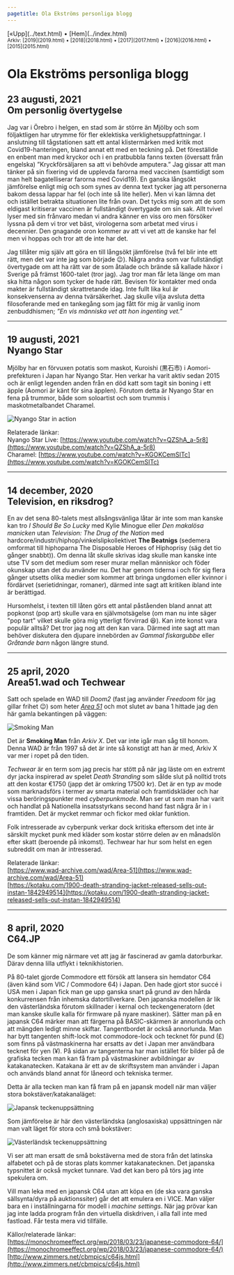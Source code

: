 ```yaml
---
pagetitle: Ola Ekströms personliga blogg
---
```


<div id=main>

<div id=menu>[«Upp](../text.html) • [Hem](../index.html)<br>
<small>Arkiv: [2019](2019.html) • [2018](2018.html) • [2017](2017.html) •
[2016](2016.html) • [2015](2015.html)</small></div>

# Ola Ekströms personliga blogg

## 23 augusti, 2021<br>Om personlig övertygelse

Jag var i Örebro i helgen, en stad som är större än Mjölby och som
följaktligen har utrymme för fler eklektiska
verklighetsuppfattningar. I anslutning till tågstationen satt ett
antal klistermärken med kritik mot Covid19-hanteringen, bland annat
ett med en teckning på. Det föreställde en enbent man med kryckor och
i en pratbubbla fanns texten (översatt från engelska)
”Kryckförsäljaren sa att vi behövde amputera.” Jag gissar att man
tänker på sin fixering vid de upplevda farorna med vaccinen (samtidigt
som man helt bagatelliserar farorna med Covid19). En ganska långsökt
jämförelse enligt mig och som synes av denna text tycker jag att
personerna bakom dessa lappar har fel (och inte så lite heller). Men
vi kan lämna det och istället betrakta situationen lite från ovan. Det
tycks mig som att de som eldigast kritiserar vaccinen är fullständigt
övertygade om sin sak. Allt tvivel lyser med sin frånvaro medan vi
andra känner en viss oro men försöker lyssna på dem vi tror vet bäst,
virologerna som arbetat med virus i decennier. Den gnagande oron
kommer av att vi vet att de kanske har fel men vi hoppas och tror att
de inte har det.

Jag tillåter mig själv att göra en till långsökt jämförelse (två fel
blir inte ett rätt, men det var inte jag som började 😉). Några andra
som var fullständigt övertygade om att ha rätt var de som åtalade och
brände så kallade häxor i Sverige på främst 1600-talet (tror jag). Jag
tror man får leta länge om man ska hitta någon som tycker de hade
rätt. Bevisen för kontakter med onda makter är fullständigt
skrattretande idag. Inte fullt lika kul är konsekvenserna av denna
tvärsäkerhet. Jag skulle vilja avsluta detta filosoferande med en
tankegång som jag fått för mig är vanlig inom zenbuddhismen; *”En vis
människa vet att hon ingenting vet.”*

---

## 19 augusti, 2021<br>Nyango Star

Mjölby har en förvuxen potatis som maskot, Kuroishi (黒石市) i
Aomori-prefekturen i Japan har Nyango Star. Hen verkar ha varit aktiv
sedan 2015 och är enligt legenden anden från en död katt som tagit sin
boning i ett äpple (Aomori är känt för sina äpplen). Förutom detta är
Nyango Star en fena på trummor, både som soloartist och som trummis i
maskotmetalbandet Charamel.

![Nyango Star in action](bimg/nyangostar.jpg)

Relaterade länkar:  
Nyango Star Live: [https://www.youtube.com/watch?v=QZShA_a-5r8](https://www.youtube.com/watch?v=QZShA_a-5r8)  
Charamel: [https://www.youtube.com/watch?v=KGOKCemSITc](https://www.youtube.com/watch?v=KGOKCemSITc)

<hr>

## 14 december, 2020<br>Television, en riksdrog?

En av det sena 80-talets mest allsångsvänliga låtar är inte som man
kanske kan tro *I Should Be So Lucky* med Kylie Minogue eller *Den
makalösa manicken* utan *Television: The Drug of the Nation* med
hardcore/industri/hiphop/vinkelslipkollektivet **The Beatnigs**
(sedemera omformat till hiphoparna The Disposable Heroes of Hiphoprisy
(säg det tio gånger snabbt)). Om denna låt skulle skrivas idag skulle
man kanske inte utse TV som det medium som reser murar mellan
människor och föder okunskap utan det du använder nu. Det har genom
tiderna i och för sig flera gånger utsetts olika medier som kommer att
bringa ungdomen eller kvinnor i fördärvet (serietidningar, romaner),
därmed inte sagt att kritiken ibland inte är berättigad.

Hursomhelst, i texten till låten görs ett antal påståenden bland annat
att popkonst (pop art) skulle vara en självmotsägelse (om man nu inte
säger "pop tart" vilket skulle göra mig ytterligt förvirrad 😆). Kan
inte konst vara populär alltså? Det tror jag nog att den kan
vara. Därmed inte sagt att man behöver diskutera den djupare
innebörden av *Gammal fiskargubbe* eller *Gråtande barn* någon längre
stund.

<hr>

## 25 april, 2020<br>Area51.wad och Techwear

Satt och spelade en WAD till *Doom2* (fast jag använder *Freedoom* för
jag gillar frihet 😉) som heter [*Area
51*](https://www.doomworld.com/files/file/8220-area-51/) och mot
slutet av bana 1 hittade jag den här gamla bekantingen på väggen:

![Smoking Man](bimg/smokingman.png)

Det är **Smoking Man** från *Arkiv X*. Det var inte igår man såg till
honom. Denna WAD är från 1997 så det är inte så konstigt att han är
med, Arkiv X var mer i ropet på den tiden.

*Techwear* är en term som jag precis har stött på när jag läste om en
extremt dyr jacka inspirerad av spelet *Death Stranding* som sålde
slut på nolltid trots att den kostar €1750 (japp det är omkring 17500
kr). Det är en typ av mode som marknadsförs i termer av smarta
material och framtidskläder och har vissa beröringspunkter med
*cyberpunkmode*. Man ser ut som man har varit och handlat på
Nationella insatsstyrkans second hand fast några år in i
framtiden. Det är mycket remmar och fickor med oklar funktion.

Folk intresserade av cyberpunk verkar dock kritiska eftersom det inte
är särskilt mycket punk med kläder som kostar större delen av en
månadslön efter skatt (beroende på inkomst). Techwear har hur som
helst en egen subreddit om man är intresserad.

Relaterade länkar:  
[https://www.wad-archive.com/wad/Area-51](https://www.wad-archive.com/wad/Area-51)  
[https://kotaku.com/1900-death-stranding-jacket-released-sells-out-instan-1842949514](https://kotaku.com/1900-death-stranding-jacket-released-sells-out-instan-1842949514)

<hr>

## 8 april, 2020<br>C64.JP

De som känner mig närmare vet att jag är fascinerad av gamla
datorburkar. Därav denna lilla utflykt i teknikhistorien.

På 80-talet gjorde Commodore ett försök att lansera sin hemdator C64
(även känd som VIC / Commodore 64) i Japan. Den hade gjort stor succé
i USA men i Japan fick man ge upp ganska snart på grund av den hårda
konkurrensen från inhemska datortillverkare. Den japanska modellen är
lik den västerländska förutom skillnader i kernal och teckengeneratorn
(det man kanske skulle kalla för firmware på nyare maskiner). Sätter
man på en japansk C64 märker man att färgerna på BASIC-skärmen är
annorlunda och att mängden ledigt minne skiftar. Tangentbordet är
också annorlunda. Man har bytt tangenten shift-lock mot commodore-lock
och tecknet för pund (£) som finns på västmaskinerna har ersatts av
det i Japan mer användbara tecknet för yen (¥). På sidan av
tangenterna har man istället för bilder på de grafiska tecken man kan
få fram på västmaskiner avbildningar av katakanatecken. Katakana är
ett av de skriftsystem man använder i Japan och används bland annat
för låneord och tekniska termer.

Detta är alla tecken man kan få fram på en japansk modell när man
väljer stora bokstäver/katakanaläget:

![Japansk teckenuppsättning](bimg/jp.png)

Som jämförelse är här den västerländska (anglosaxiska) uppsättningen
när man valt läget för stora och små bokstäver:

![Västerländsk teckenuppsättning](bimg/us.png)

Vi ser att man ersatt de små bokstäverna med de stora från det
latinska alfabetet och på de storas plats kommer katakanatecknen. Det
japanska typsnittet är också mycket tunnare. Vad det kan bero på törs
jag inte spekulera om.

Vill man leka med en japansk C64 utan att köpa en (de ska vara ganska
sällsynta/dyra på auktionssiter) går det att emulera en i VICE. Man
väljer bara en i inställningarna för modell i *machine settings*. När
jag prövar kan jag inte ladda program från den virtuella diskdriven, i
alla fall inte med fastload. Får testa mera vid tillfälle.

Källor/relaterade länkar:  
[https://monochromeeffect.org/wp/2018/03/23/japanese-commodore-64/](https://monochromeeffect.org/wp/2018/03/23/japanese-commodore-64/)  
[http://www.zimmers.net/cbmpics/c64js.html](http://www.zimmers.net/cbmpics/c64js.html)  

</div>
